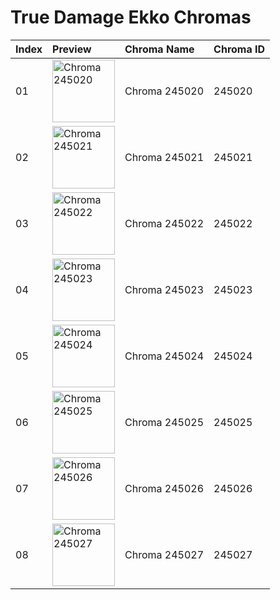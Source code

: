# True Damage Ekko Chromas

| Index | Preview | Chroma Name | Chroma ID |
|:---|:---|:---|:---|
| 01 | <img src='https://raw.communitydragon.org/latest/plugins/rcp-be-lol-game-data/global/default/v1/champion-chroma-images/245/245020.png' alt='Chroma 245020' width='100'> | Chroma 245020 | 245020 |
| 02 | <img src='https://raw.communitydragon.org/latest/plugins/rcp-be-lol-game-data/global/default/v1/champion-chroma-images/245/245021.png' alt='Chroma 245021' width='100'> | Chroma 245021 | 245021 |
| 03 | <img src='https://raw.communitydragon.org/latest/plugins/rcp-be-lol-game-data/global/default/v1/champion-chroma-images/245/245022.png' alt='Chroma 245022' width='100'> | Chroma 245022 | 245022 |
| 04 | <img src='https://raw.communitydragon.org/latest/plugins/rcp-be-lol-game-data/global/default/v1/champion-chroma-images/245/245023.png' alt='Chroma 245023' width='100'> | Chroma 245023 | 245023 |
| 05 | <img src='https://raw.communitydragon.org/latest/plugins/rcp-be-lol-game-data/global/default/v1/champion-chroma-images/245/245024.png' alt='Chroma 245024' width='100'> | Chroma 245024 | 245024 |
| 06 | <img src='https://raw.communitydragon.org/latest/plugins/rcp-be-lol-game-data/global/default/v1/champion-chroma-images/245/245025.png' alt='Chroma 245025' width='100'> | Chroma 245025 | 245025 |
| 07 | <img src='https://raw.communitydragon.org/latest/plugins/rcp-be-lol-game-data/global/default/v1/champion-chroma-images/245/245026.png' alt='Chroma 245026' width='100'> | Chroma 245026 | 245026 |
| 08 | <img src='https://raw.communitydragon.org/latest/plugins/rcp-be-lol-game-data/global/default/v1/champion-chroma-images/245/245027.png' alt='Chroma 245027' width='100'> | Chroma 245027 | 245027 |
